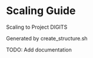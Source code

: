 # Scaling Guide

Scaling to Project DIGITS

Generated by create_structure.sh

TODO: Add documentation
